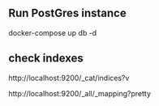 ## Run PostGres instance

docker-compose up db -d

## check indexes

http://localhost:9200/_cat/indices?v

http://localhost:9200/_all/_mapping?pretty